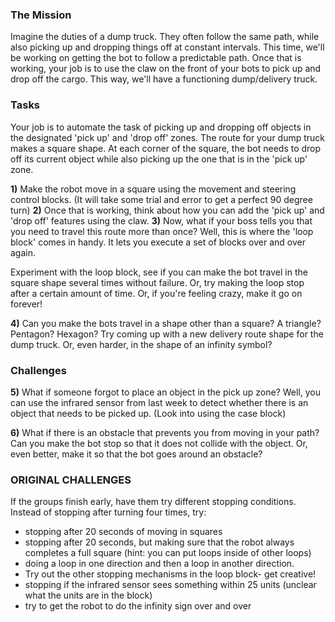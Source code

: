 ### The Mission

Imagine the duties of a dump truck.  They often follow the same path, while also picking up and dropping things off at constant intervals.  This time, we'll be working on getting the bot to follow a predictable path.  Once that is working, your job is to use the claw on the front of your bots to pick up and drop off the cargo.  This way, we'll have a functioning dump/delivery truck.

### Tasks

Your job is to automate the task of picking up and dropping off objects in the designated 'pick up' and 'drop off' zones.  The route for your dump truck makes a square shape.  At each corner of the square, the bot needs to drop off its current object while also picking up the one that is in the 'pick up' zone. 

**1)** Make the robot move in a square using the movement and steering control blocks.  (It will take some trial and error to get a perfect 90 degree turn)
**2)** Once that is working, think about how you can add the 'pick up' and 'drop off' features using the claw.
**3)** Now, what if your boss tells you that you need to travel this route more than once? Well, this is where the 'loop block' comes in handy.  It lets you execute a set of blocks over and over again.

Experiment with the loop block, see if you can make the bot travel in the square shape several times without failure.  Or, try making the loop stop after a certain amount of time.  Or, if you're feeling crazy, make it go on forever!

**4)**  Can you make the bots travel in a shape other than a square? A triangle? Pentagon? Hexagon?  Try coming up with a new delivery route shape for the dump truck.  Or, even harder, in the shape of an infinity symbol?

### Challenges

**5)** What if someone forgot to place an object in the pick up zone?  Well, you can use the infrared sensor from last week to detect whether there is an object that needs to be picked up.  (Look into using the case block)

**6)**  What if there is an obstacle that prevents you from moving in your path?  Can you make the bot stop so that it does not collide with the object.  Or, even better, make it so that the bot goes around an obstacle?


### ORIGINAL CHALLENGES
If the groups finish early, have them try different stopping conditions. Instead of stopping after turning four times, try:
- stopping after 20 seconds of moving in squares
- stopping after 20 seconds, but making sure that the robot always completes a full square (hint: you can put loops inside of other loops)
- doing a loop in one direction and then a loop in another direction.
- Try out the other stopping mechanisms in the loop block- get creative!
- stopping if the infrared sensor sees something within 25 units (unclear what the units are in the block)
- try to get the robot to do the infinity sign over and over
